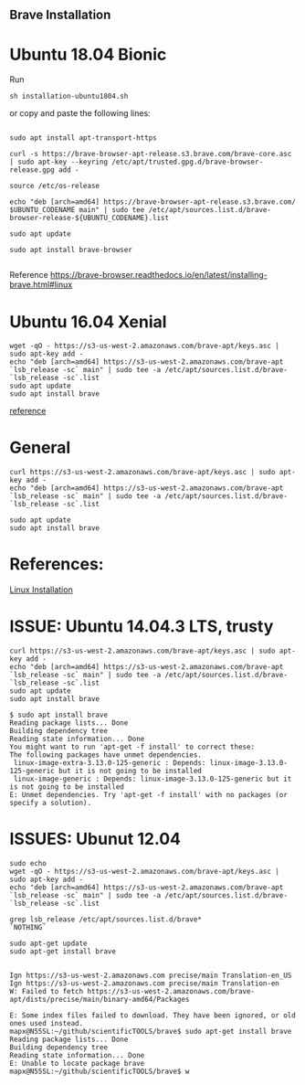Brave Installation
---


# Ubuntu 18.04 Bionic

Run 
```
sh installation-ubuntu1804.sh
```

or copy and paste the following lines: 
```

sudo apt install apt-transport-https

curl -s https://brave-browser-apt-release.s3.brave.com/brave-core.asc | sudo apt-key --keyring /etc/apt/trusted.gpg.d/brave-browser-release.gpg add -

source /etc/os-release

echo "deb [arch=amd64] https://brave-browser-apt-release.s3.brave.com/ $UBUNTU_CODENAME main" | sudo tee /etc/apt/sources.list.d/brave-browser-release-${UBUNTU_CODENAME}.list

sudo apt update

sudo apt install brave-browser


```

Reference 
https://brave-browser.readthedocs.io/en/latest/installing-brave.html#linux




# Ubuntu 16.04 Xenial

```
wget -qO - https://s3-us-west-2.amazonaws.com/brave-apt/keys.asc | sudo apt-key add -
echo "deb [arch=amd64] https://s3-us-west-2.amazonaws.com/brave-apt `lsb_release -sc` main" | sudo tee -a /etc/apt/sources.list.d/brave-`lsb_release -sc`.list
sudo apt update
sudo apt install brave
```
[reference](https://ubuntuforums.org/showthread.php?t=2346409)




# General 

```
curl https://s3-us-west-2.amazonaws.com/brave-apt/keys.asc | sudo apt-key add -
echo "deb [arch=amd64] https://s3-us-west-2.amazonaws.com/brave-apt `lsb_release -sc` main" | sudo tee -a /etc/apt/sources.list.d/brave-`lsb_release -sc`.list
```

```
sudo apt update
sudo apt install brave
```


# References:
[Linux Installation](https://github.com/brave/browser-laptop/blob/master/docs/linuxInstall.md)



# ISSUE: Ubuntu 14.04.3 LTS, trusty

```
curl https://s3-us-west-2.amazonaws.com/brave-apt/keys.asc | sudo apt-key add -
echo "deb [arch=amd64] https://s3-us-west-2.amazonaws.com/brave-apt `lsb_release -sc` main" | sudo tee -a /etc/apt/sources.list.d/brave-`lsb_release -sc`.list
sudo apt update
sudo apt install brave

$ sudo apt install brave
Reading package lists... Done
Building dependency tree       
Reading state information... Done
You might want to run 'apt-get -f install' to correct these:
The following packages have unmet dependencies.
 linux-image-extra-3.13.0-125-generic : Depends: linux-image-3.13.0-125-generic but it is not going to be installed
 linux-image-generic : Depends: linux-image-3.13.0-125-generic but it is not going to be installed
E: Unmet dependencies. Try 'apt-get -f install' with no packages (or specify a solution).
```



# ISSUES: Ubunut 12.04




```
sudo echo
wget -qO - https://s3-us-west-2.amazonaws.com/brave-apt/keys.asc | sudo apt-key add -
echo "deb [arch=amd64] https://s3-us-west-2.amazonaws.com/brave-apt `lsb_release -sc` main" | sudo tee -a /etc/apt/sources.list.d/brave-`lsb_release -sc`.list

grep lsb_release /etc/apt/sources.list.d/brave*
`NOTHING`

sudo apt-get update
sudo apt-get install brave
```



```

Ign https://s3-us-west-2.amazonaws.com precise/main Translation-en_US
Ign https://s3-us-west-2.amazonaws.com precise/main Translation-en
W: Failed to fetch https://s3-us-west-2.amazonaws.com/brave-apt/dists/precise/main/binary-amd64/Packages  

E: Some index files failed to download. They have been ignored, or old ones used instead.
mapx@N55SL:~/github/scientificTOOLS/brave$ sudo apt-get install brave
Reading package lists... Done
Building dependency tree       
Reading state information... Done
E: Unable to locate package brave
mapx@N55SL:~/github/scientificTOOLS/brave$ w

```





